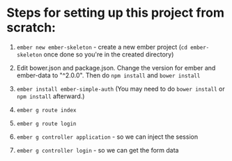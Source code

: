 # Steps for setting up this project from scratch:

1. `ember new ember-skeleton` - create a new ember project (`cd
   ember-skeleton` once done so you're in the created directory)

2. Edit bower.json and package.json. Change the version for ember and
   ember-data to "^2.0.0". Then do `npm install` and `bower install`

3. `ember install ember-simple-auth` (You may need to do `bower install`
   or `npm install` afterward.)

4. `ember g route index`

5. `ember g route login`

6. `ember g controller application` - so we can inject the session

7. `ember g controller login` - so we can get the form data
